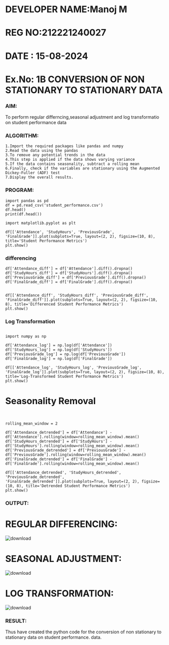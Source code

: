 # DEVELOPER NAME:Manoj M
# REG NO:212221240027
# DATE : 15-08-2024
# Ex.No: 1B                     CONVERSION OF NON STATIONARY TO STATIONARY DATA
 

### AIM:
To perform regular differncing,seasonal adjustment and log transformatio on student performance data
### ALGORITHM:
```
1.Import the required packages like pandas and numpy
2.Read the data using the pandas
3.To remove any potential trends in the data
4.This step is applied if the data shows varying variance
5.If the data contains seasonality, subtract a rolling mean
6.Finally, check if the variables are stationary using the Augmented Dickey-Fuller (ADF) test
7.Display the overall results.
```

### PROGRAM:
```
import pandas as pd
df = pd.read_csv('student_performance.csv')
df.head()
print(df.head())

import matplotlib.pyplot as plt

df[['Attendance', 'StudyHours', 'PreviousGrade', 'FinalGrade']].plot(subplots=True, layout=(2, 2), figsize=(10, 8), title='Student Performance Metrics')
plt.show()
```

### differencing
```
df['Attendance_diff'] = df['Attendance'].diff().dropna()
df['StudyHours_diff'] = df['StudyHours'].diff().dropna()
df['PreviousGrade_diff'] = df['PreviousGrade'].diff().dropna()
df['FinalGrade_diff'] = df['FinalGrade'].diff().dropna()


df[['Attendance_diff', 'StudyHours_diff', 'PreviousGrade_diff', 'FinalGrade_diff']].plot(subplots=True, layout=(2, 2), figsize=(10, 8), title='Differenced Student Performance Metrics')
plt.show()
```

### Log Transformation
```

import numpy as np

df['Attendance_log'] = np.log(df['Attendance'])
df['StudyHours_log'] = np.log(df['StudyHours'])
df['PreviousGrade_log'] = np.log(df['PreviousGrade'])
df['FinalGrade_log'] = np.log(df['FinalGrade'])

df[['Attendance_log', 'StudyHours_log', 'PreviousGrade_log', 'FinalGrade_log']].plot(subplots=True, layout=(2, 2), figsize=(10, 8), title='Log-Transformed Student Performance Metrics')
plt.show()
```
# Seasonality Removal
```


rolling_mean_window = 2

df['Attendance_detrended'] = df['Attendance'] - df['Attendance'].rolling(window=rolling_mean_window).mean()
df['StudyHours_detrended'] = df['StudyHours'] - df['StudyHours'].rolling(window=rolling_mean_window).mean()
df['PreviousGrade_detrended'] = df['PreviousGrade'] - df['PreviousGrade'].rolling(window=rolling_mean_window).mean()
df['FinalGrade_detrended'] = df['FinalGrade'] - df['FinalGrade'].rolling(window=rolling_mean_window).mean()

df[['Attendance_detrended', 'StudyHours_detrended', 'PreviousGrade_detrended', 'FinalGrade_detrended']].plot(subplots=True, layout=(2, 2), figsize=(10, 8), title='Detrended Student Performance Metrics')
plt.show()
````





### OUTPUT:
# REGULAR DIFFERENCING:
![download](https://github.com/user-attachments/assets/b53ace7f-0c18-4931-9373-6d799be97748)
# SEASONAL ADJUSTMENT:
![download](https://github.com/user-attachments/assets/2d3e2a61-4c78-4760-8197-bdd5caca9620)
# LOG TRANSFORMATION:
![download](https://github.com/user-attachments/assets/629dee6a-6a32-4f7d-beec-33ed0ed5e70d)


### RESULT:
Thus  have created the python code for the conversion of non stationary to stationary data on student performance.
data.
